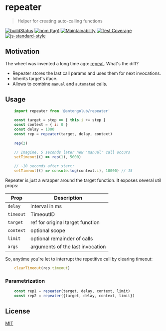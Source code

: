 # repeater
> Helper for creating auto-calling functions

[![buildStatus](https://img.shields.io/travis/antongolub/repeater.svg?maxAge=3600&branch=master)](https://travis-ci.org/antongolub/repeater)
[![npm (tag)](https://img.shields.io/npm/v/@antongolub/repeater/latest.svg)](https://www.npmjs.com/package/@antongolub/repeater)
[![Maintainability](https://api.codeclimate.com/v1/badges/c63a84dc4cda2e67e2c3/maintainability)](https://codeclimate.com/github/antongolub/repeater/maintainability)
[![Test Coverage](https://api.codeclimate.com/v1/badges/c63a84dc4cda2e67e2c3/test_coverage)](https://codeclimate.com/github/antongolub/repeater/test_coverage)
[![js-standard-style](https://img.shields.io/badge/code%20style-standard-brightgreen.svg)](http://standardjs.com)

## Motivation
The wheel was invented a long time ago: [repeat](https://www.npmjs.com/package/repeat).
What's the diff?
* Repeater stores the last call params and uses them for next invocations.
* Inherits target's iface.
* Allows to combine `manual` and `automated` calls.

## Usage
```javascript
    import repeater from '@antongolub/repeater'
    
    const target = step => { this.i += step }
    const context = { i: 0 }
    const delay = 1000
    const rep = repeater(target, delay, context)
    
    rep(2)
    
    // Imagine, 5 seconds later new 'manual' call occurs
    setTimeout(() => rep(1), 5000)

    // ~10 seconds after start: 
    setTimeout(() => console.log(context.i), 10000) // 15
```

Repeater is just a wrapper around the target function. It exposes several util props:

| Prop      | Description                             |
|-----------|-----------------------------------------|
| `delay`   | interval in ms                          |
| `timeout` | TimeoutID                               |
| `target`  | ref for original target function        |
| `context` | optional scope                          |
| `limit`   | optional remainder of calls             |
| `args`    | arguments of the last invocation        |

So, anytime you're let to interrupt the repetitive call by clearing timeout:
```javascript
    clearTimeout(rep.timeout)
``` 

### Parametrization

```javascript
    const rep1 = repeater(target, delay, context, limit)
    const rep2 = repeater({target, delay, context, limit})
```

## License
[MIT](./LICENSE)
